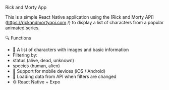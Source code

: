 Rick and Morty App

This is a simple React Native application using the [Rick and Morty API](https://rickandmortyapi.com /) to display a list of characters from a popular animated series.

🔍 Functions

- 📃 A list of characters with images and basic information
- Filtering by:
- status (alive, dead, unknown)
- species (human, alien)
- 📱 Support for mobile devices (iOS / Android)
- 🔄 Loading data from API when filters are changed
- ⚙️ React Native + Expo

